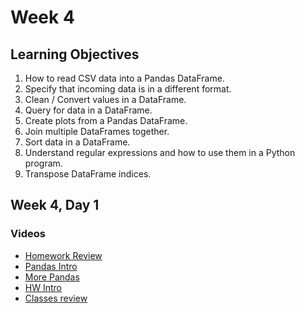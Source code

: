 # Week 4

## Learning Objectives

1. How to read CSV data into a Pandas DataFrame.
2. Specify that incoming data is in a different format.
3. Clean / Convert values in a DataFrame.
4. Query for data in a DataFrame.
5. Create plots from a Pandas DataFrame.
6. Join multiple DataFrames together.
7. Sort data in a DataFrame.
8. Understand regular expressions and how to use them in a Python program.
9. Transpose DataFrame indices.

## Week 4, Day 1
### Videos
* [Homework Review](https://youtu.be/NIKvuA4jixI)
* [Pandas Intro](https://youtu.be/URhDDj0T4tk)
* [More Pandas](https://youtu.be/VgibAmGYKgo)
* [HW Intro](https://youtu.be/gSj-0fVWFuw)
* [Classes review](https://youtu.be/mKIzsydWjxA)
